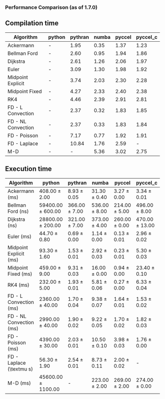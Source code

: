 ### Performance Comparison (as of 1.7.0)
## Compilation time
Algorithm                 | python                    | pythran                   | numba                     | pyccel                    | pyccel_c                 
------------------------- | ------------------------- | ------------------------- | ------------------------- | ------------------------- | -------------------------
Ackermann                 | -                         | 1.95                      | 0.35                      | 1.37                      | 1.23                     
Bellman Ford              | -                         | 2.60                      | 0.95                      | 1.94                      | 1.86                     
Dijkstra                  | -                         | 2.61                      | 1.26                      | 2.06                      | 1.97                     
Euler                     | -                         | 3.09                      | 1.30                      | 1.98                      | 1.92                     
Midpoint Explicit         | -                         | 3.74                      | 2.03                      | 2.30                      | 2.28                     
Midpoint Fixed            | -                         | 4.27                      | 2.33                      | 2.40                      | 2.38                     
RK4                       | -                         | 4.46                      | 2.39                      | 2.91                      | 2.81                     
FD - L Convection         | -                         | 2.37                      | 0.32                      | 1.83                      | 1.85                     
FD - NL Convection        | -                         | 2.37                      | 0.33                      | 1.83                      | 1.84                     
FD - Poisson              | -                         | 7.17                      | 0.77                      | 1.92                      | 1.91                     
FD - Laplace              | -                         | 10.84                     | 1.76                      | 2.59                      | -                        
M-D                       | -                         | -                         | 5.36                      | 3.02                      | 2.75                     

## Execution time
Algorithm                 | python                    | pythran                   | numba                     | pyccel                    | pyccel_c                 
------------------------- | ------------------------- | ------------------------- | ------------------------- | ------------------------- | -------------------------
Ackermann (ms)            | 408.00 $\pm$ 2.00         | 8.93 $\pm$ 0.05           | 31.30 $\pm$ 0.40          | 3.27 $\pm$ 0.00           | 3.34 $\pm$ 0.01          
Bellman Ford (ns)         | 59400.00 $\pm$ 600.00     | 366.00 $\pm$ 7.00         | 536.00 $\pm$ 8.00         | 214.00 $\pm$ 5.00         | 496.00 $\pm$ 8.00        
Dijkstra (ns)             | 28800.00 $\pm$ 200.00     | 321.00 $\pm$ 7.00         | 373.00 $\pm$ 4.00         | 260.00 $\pm$ 0.00         | 470.00 $\pm$ 13.00       
Euler (ms)                | 44.70 $\pm$ 0.80          | 0.69 $\pm$ 0.00           | 1.14 $\pm$ 0.00           | 0.13 $\pm$ 0.01           | 2.96 $\pm$ 0.02          
Midpoint Explicit (ms)    | 93.30 $\pm$ 1.60          | 1.53 $\pm$ 0.01           | 2.92 $\pm$ 0.03           | 0.23 $\pm$ 0.01           | 5.30 $\pm$ 0.03          
Midpoint Fixed (ms)       | 459.00 $\pm$ 9.00         | 9.31 $\pm$ 0.03           | 16.00 $\pm$ 0.00          | 0.94 $\pm$ 0.00           | 23.40 $\pm$ 0.10         
RK4 (ms)                  | 232.00 $\pm$ 5.00         | 1.93 $\pm$ 0.01           | 5.81 $\pm$ 0.06           | 0.27 $\pm$ 0.00           | 6.33 $\pm$ 0.04          
FD - L Convection (ms)    | 2360.00 $\pm$ 40.00       | 1.70 $\pm$ 0.04           | 9.38 $\pm$ 0.07           | 1.64 $\pm$ 0.01           | 1.53 $\pm$ 0.02          
FD - NL Convection (ms)   | 2990.00 $\pm$ 40.00       | 1.90 $\pm$ 0.02           | 9.22 $\pm$ 0.05           | 1.70 $\pm$ 0.02           | 1.82 $\pm$ 0.03          
FD - Poisson (ms)         | 4390.00 $\pm$ 30.00       | 2.03 $\pm$ 0.01           | 10.50 $\pm$ 0.10          | 3.98 $\pm$ 0.03           | 1.76 $\pm$ 0.00          
FD - Laplace (\textmu s)  | 56.30 $\pm$ 1.90          | 2.54 $\pm$ 0.01           | 8.73 $\pm$ 0.11           | 2.00 $\pm$ 0.02           | -                        
M-D (ms)                  | 45600.00 $\pm$ 1100.00    | -                         | 223.00 $\pm$ 2.00         | 269.00 $\pm$ 2.00         | 274.00 $\pm$ 0.00        
